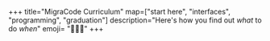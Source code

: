 +++
title="MigraCode Curriculum"
map=["start here", "interfaces", "programming", "graduation"]
description="Here's how you find out _what_ to do _when_"
emoji= "🧑🏾‍🎓"
+++
